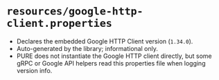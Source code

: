 # `resources/google-http-client.properties`

- Declares the embedded Google HTTP Client version (`1.34.0`).
- Auto-generated by the library; informational only.
- PURE does not instantiate the Google HTTP client directly, but some gRPC or Google API helpers read this properties
  file when logging version info.
